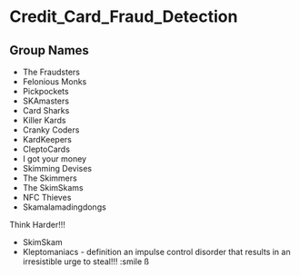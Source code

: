# Credit_Card_Fraud_Detection

## Group Names

- The Fraudsters
- Felonious Monks
- Pickpockets
- SKAmasters
- Card Sharks
- Killer Kards
- Cranky Coders
- KardKeepers
- CleptoCards
- I got your money
- Skimming Devises
- The Skimmers
- The SkimSkams
- NFC Thieves
- Skamalamadingdongs


Think Harder!!!
- SkimSkam
- Kleptomaniacs - definition an impulse control disorder that results in an irresistible urge to steal!!! :smile ß 